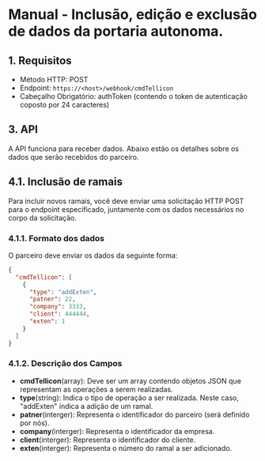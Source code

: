 # Manual - Inclusão, edição e exclusão de dados da portaria autonoma.

## 1. Requisitos
- Método HTTP: POST
- Endpoint: `https://<host>/webhook/cmdTellicon`
- Cabeçalho Obrigatório: authToken (contendo o token de autenticação coposto por 24 caracteres)

## 3. API
A API funciona para receber dados. Abaixo estão os detalhes sobre os dados que serão recebidos do parceiro.

## 4.1. Inclusão de ramais
Para incluir novos ramais, você deve enviar uma solicitação HTTP POST para o endpoint especificado, juntamente com os dados necessários no corpo da solicitação.

### 4.1.1. Formato dos dados
O parceiro deve enviar os dados da seguinte forma:

```json
{
  "cmdTellicon": [
    {
      "type": "addExten",
      "patner": 22,
      "company": 3333,
      "client": 444444,
      "exten": 1
    }
  ]
}
```
### 4.1.2. Descrição dos Campos
- **cmdTellicon**(array): Deve ser um array contendo objetos JSON que representam as operações a serem realizadas.
- **type**(string): Indica o tipo de operação a ser realizada. Neste caso, "addExten" indica a adição de um ramal.
- **patner**(interger): Representa o identificador do parceiro (será definido por nós).
- **company**(interger): Representa o identificador da empresa.
- **client**(interger): Representa o identificador do cliente.
- **exten**(interger): Representa o número do ramal a ser adicionado.
